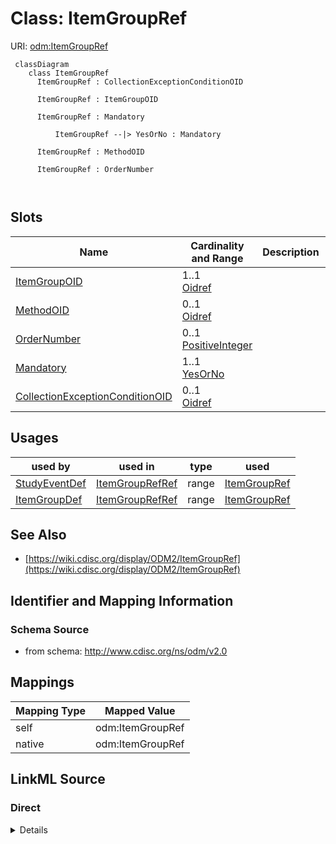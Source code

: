 # Class: ItemGroupRef



URI: [odm:ItemGroupRef](http://www.cdisc.org/ns/odm/v2.0/ItemGroupRef)



```mermaid
 classDiagram
    class ItemGroupRef
      ItemGroupRef : CollectionExceptionConditionOID
        
      ItemGroupRef : ItemGroupOID
        
      ItemGroupRef : Mandatory
        
          ItemGroupRef --|> YesOrNo : Mandatory
        
      ItemGroupRef : MethodOID
        
      ItemGroupRef : OrderNumber
        
      
```




<!-- no inheritance hierarchy -->


## Slots

| Name | Cardinality and Range | Description | Inheritance |
| ---  | --- | --- | --- |
| [ItemGroupOID](ItemGroupOID.md) | 1..1 <br/> [Oidref](Oidref.md) |  | direct |
| [MethodOID](MethodOID.md) | 0..1 <br/> [Oidref](Oidref.md) |  | direct |
| [OrderNumber](OrderNumber.md) | 0..1 <br/> [PositiveInteger](PositiveInteger.md) |  | direct |
| [Mandatory](Mandatory.md) | 1..1 <br/> [YesOrNo](YesOrNo.md) |  | direct |
| [CollectionExceptionConditionOID](CollectionExceptionConditionOID.md) | 0..1 <br/> [Oidref](Oidref.md) |  | direct |





## Usages

| used by | used in | type | used |
| ---  | --- | --- | --- |
| [StudyEventDef](StudyEventDef.md) | [ItemGroupRefRef](ItemGroupRefRef.md) | range | [ItemGroupRef](ItemGroupRef.md) |
| [ItemGroupDef](ItemGroupDef.md) | [ItemGroupRefRef](ItemGroupRefRef.md) | range | [ItemGroupRef](ItemGroupRef.md) |






## See Also

* [https://wiki.cdisc.org/display/ODM2/ItemGroupRef](https://wiki.cdisc.org/display/ODM2/ItemGroupRef)

## Identifier and Mapping Information







### Schema Source


* from schema: http://www.cdisc.org/ns/odm/v2.0





## Mappings

| Mapping Type | Mapped Value |
| ---  | ---  |
| self | odm:ItemGroupRef |
| native | odm:ItemGroupRef |





## LinkML Source

<!-- TODO: investigate https://stackoverflow.com/questions/37606292/how-to-create-tabbed-code-blocks-in-mkdocs-or-sphinx -->

### Direct

<details>
```yaml
name: ItemGroupRef
from_schema: http://www.cdisc.org/ns/odm/v2.0
see_also:
- https://wiki.cdisc.org/display/ODM2/ItemGroupRef
slots:
- ItemGroupOID
- MethodOID
- OrderNumber
- Mandatory
- CollectionExceptionConditionOID
slot_usage:
  ItemGroupOID:
    name: ItemGroupOID
    domain_of:
    - ItemGroupRef
    - SourceItem
    - ItemGroupData
    - KeySet
    range: oidref
    required: true
  MethodOID:
    name: MethodOID
    domain_of:
    - ItemGroupRef
    - ItemRef
    - TransitionTimingConstraint
    range: oidref
  OrderNumber:
    name: OrderNumber
    domain_of:
    - StudyEventGroupRef
    - StudyEventRef
    - ItemGroupRef
    - ItemRef
    - CodeListItem
    - Parameter
    - ReturnValue
    - StudyEndPointRef
    range: positiveInteger
  Mandatory:
    name: Mandatory
    domain_of:
    - StudyEventGroupRef
    - StudyEventRef
    - ItemGroupRef
    - ItemRef
    range: YesOrNo
    required: true
  CollectionExceptionConditionOID:
    name: CollectionExceptionConditionOID
    domain_of:
    - StudyEventGroupRef
    - StudyEventRef
    - ItemGroupRef
    - ItemRef
    range: oidref
class_uri: odm:ItemGroupRef

```
</details>

### Induced

<details>
```yaml
name: ItemGroupRef
from_schema: http://www.cdisc.org/ns/odm/v2.0
see_also:
- https://wiki.cdisc.org/display/ODM2/ItemGroupRef
slot_usage:
  ItemGroupOID:
    name: ItemGroupOID
    domain_of:
    - ItemGroupRef
    - SourceItem
    - ItemGroupData
    - KeySet
    range: oidref
    required: true
  MethodOID:
    name: MethodOID
    domain_of:
    - ItemGroupRef
    - ItemRef
    - TransitionTimingConstraint
    range: oidref
  OrderNumber:
    name: OrderNumber
    domain_of:
    - StudyEventGroupRef
    - StudyEventRef
    - ItemGroupRef
    - ItemRef
    - CodeListItem
    - Parameter
    - ReturnValue
    - StudyEndPointRef
    range: positiveInteger
  Mandatory:
    name: Mandatory
    domain_of:
    - StudyEventGroupRef
    - StudyEventRef
    - ItemGroupRef
    - ItemRef
    range: YesOrNo
    required: true
  CollectionExceptionConditionOID:
    name: CollectionExceptionConditionOID
    domain_of:
    - StudyEventGroupRef
    - StudyEventRef
    - ItemGroupRef
    - ItemRef
    range: oidref
attributes:
  ItemGroupOID:
    name: ItemGroupOID
    from_schema: http://www.cdisc.org/ns/odm/v2.0
    rank: 1000
    alias: ItemGroupOID
    owner: ItemGroupRef
    domain_of:
    - ItemGroupRef
    - SourceItem
    - ItemGroupData
    - KeySet
    range: oidref
    required: true
  MethodOID:
    name: MethodOID
    from_schema: http://www.cdisc.org/ns/odm/v2.0
    rank: 1000
    alias: MethodOID
    owner: ItemGroupRef
    domain_of:
    - ItemGroupRef
    - ItemRef
    - TransitionTimingConstraint
    range: oidref
  OrderNumber:
    name: OrderNumber
    from_schema: http://www.cdisc.org/ns/odm/v2.0
    rank: 1000
    alias: OrderNumber
    owner: ItemGroupRef
    domain_of:
    - StudyEventGroupRef
    - StudyEventRef
    - ItemGroupRef
    - ItemRef
    - CodeListItem
    - Parameter
    - ReturnValue
    - StudyEndPointRef
    range: positiveInteger
  Mandatory:
    name: Mandatory
    from_schema: http://www.cdisc.org/ns/odm/v2.0
    rank: 1000
    alias: Mandatory
    owner: ItemGroupRef
    domain_of:
    - StudyEventGroupRef
    - StudyEventRef
    - ItemGroupRef
    - ItemRef
    range: YesOrNo
    required: true
  CollectionExceptionConditionOID:
    name: CollectionExceptionConditionOID
    from_schema: http://www.cdisc.org/ns/odm/v2.0
    rank: 1000
    alias: CollectionExceptionConditionOID
    owner: ItemGroupRef
    domain_of:
    - StudyEventGroupRef
    - StudyEventRef
    - ItemGroupRef
    - ItemRef
    range: oidref
class_uri: odm:ItemGroupRef

```
</details>